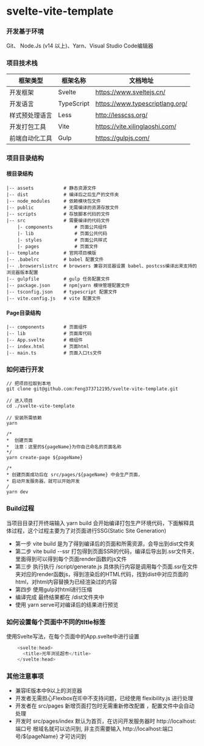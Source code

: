 # svelte-vite-template

###  开发基于环境
Git、 Node.Js (v14 以上)、Yarn、Visual Studio Code编辑器


###  项目技术栈
 
| 框架类型 | 框架名称 |  文档地址 |
| ------------ | ------------- |------------- |
| 开发框架      | Svelte  | https://www.sveltejs.cn/ |
| 开发语言      | TypeScript  | https://www.typescriptlang.org/  |
| 样式预处理语言 | Less   | http://lesscss.org/  |
| 开发打包工具   | Vite    | https://vite.xilinglaoshi.com/  |
| 前端自动化工具 | Gulp  | https://gulpjs.com/ |


### 项目目录结构

#### 根目录结构

    |-- assets           # 静态资源文件
    |-- dist             # 编译后之后生产的文件夹
    |-- node_modules     # 依赖模块包文件
    |-- public           # 无需编译的资源存放文件
    |-- scripts          # 存放脚本代码的文件
    |-- src              # 需要编译的代码文件
        |- components        # 页面公共组件
        |- lib               # 页面公共代码
        |- styles            # 页面公共样式
        |- pages             # 页面文件
    |-- template         # 官网项目模版 
    |-- .babelrc         # babel 配置文件
    |-- .browserslistrc  # browsers 兼容浏览器设置 babel、postcss编译出来支持的浏览器版本配置
    |-- gulpfile         # gulp 任务配置文件
    |-- package.json     # npm|yarn 模块管理配置文件
    |-- tsconfig.json    # typescript 配置文件
    |-- vite.config.js   # vite 配置文件


#### Page目录结构
    |-- components       # 页面组件
    |-- lib              # 页面库代码
    |-- App.svelte       # 根组件
    |-- index.html       # 页面html
    |-- main.ts          # 页面入口ts文件



### 如何进行开发
    // 把项目拉取到本地
    git clone git@github.com:Feng373712195/svelte-vite-template.git

    // 进入项目
    cd ./svelte-vite-template

    // 安装所需依赖
    yarn 

    /* 
    *  创建页面 
    *  注意：这里的${pageName}为你自己命名的页面名称
    */
    yarn create-page ${pageName}

    /*
    * 创建页面成功后在 src/pages/${pageName} 中会生产页面，
    * 启动开发服务器，就可以开始开发
    /
    yarn dev


### Build过程

当项目目录打开终端输入 yarn build 会开始编译打包生产环境代码，下面解释具体过程，这个过程主要为了对页面进行SSG(Static Site Generation)
- 第一步 vite build 是为了得到编译后的页面和所需资源，会导出到dist文件夹
- 第二步 vite build --ssr 打包得到页面SSR的代码，编译后导出到.ssr文件夹，里面得到可以得到每个页面render函数的js文件
- 第三步  执行执行 /script/generate.js  具体执行内容是调用每个页面.ssr在文件夹对应的render函数js，得到渲染后的HTML代码，找到dist中对应页面的html，对html内容替换为已经渲染过的内容
- 第四步 使用gulp对html进行压缩
- 编译完成 最终结果都在 /dist文件夹中
- 使用 yarn serve可对编译后的结果进行预览


### 如何设置每个页面中不同的tItle标签

使用Svelte写法，在每个页面中的App.svelte中进行设置

```js
    <svelte:head>
      <title>光年浏览超市</title>
    </svelte:head>
```


### 其他注意事项
- 兼容IE版本中9以上的浏览器
- 开发者无需担心Flexbox在IE中不支持问题，已经使用 flexibility.js 进行处理
- 开发者在 src/pages 新增页面打包时无需重新修改配置 ，配置文件中会自动处理
- 开发时 src/pages/index 默认为首页，在访问开发服务器时 http://localhost:端口号 根域名就可以访问到, 非主页需要输入 http://localhost:端口号/${pageName} 才可访问到
